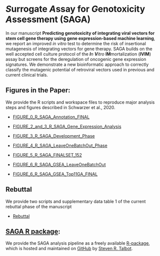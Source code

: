 # *S*urrogate *A*ssay for *G*enotoxicity *A*ssessment (SAGA)

In our manuscript **Predicting genotoxicity of integrating viral vectors for stem cell gene therapy using gene expression-based machine learning**, we report an improved *in vitro* test to determine the risk of insertional mutagenesis of integrating vectors for gene therapy. SAGA builds on the well accepted cell culture protocol of the **_I_**_n_ **_V_**_itro_ **IM**mortalization (**IVIM**) assay but screens for the deregulation of oncogenic gene expression signatures. We demonstrate a new bioinformatic approach to correctly classify the mutagenic potential of retroviral vectors used in previous and current clinical trials.

## Figures in the  Paper:
We provide the R scripts and workspace files to reproduce major analysis steps and figures described in Schwarzer et al., 2020.

* [FIGURE_0_R_SAGA_Annotation_FINAL](./Paper/FIGURE_0_R_SAGA_Annotation_FINAL)

* [FIGURE_2_and_3_R_SAGA_Gene_Expression_Analysis](./Paper/FIGURE_2_and_3_R_SAGA_Gene_Expression_Analysis)

* [FIGURE_3_R_SAGA_Development_Phase](./Paper/FIGURE_3_R_SAGA_Development_Phase)

* [FIGURE_4_R_SAGA_LeaveOneBatchOut_Phase](./Paper/FIGURE_4_R_SAGA_LeaveOneBatchOut_Phase)

* [FIGURE_5_R_SAGA_FINALSET_152](./Paper/FIGURE_5_R_SAGA_FINALSET_152)

* [FIGURE_6_R_SAGA_GSEA_LeaveOneBatchOut](./Paper/FIGURE_6_R_SAGA_GSEA_LeaveOneBatchOut)

* [FIGURE_6_R_SAGA_GSEA_Top11GA_FINAL](./Paper/FIGURE_6_R_SAGA_GSEA_Top11GA_FINAL)

## Rebuttal
We provide two scripts and supplementary data table 1 of the current rebuttal phase of the manuscript

* [Rebuttal](./Paper/Rebuttal)

## [SAGA R package](https://talbotsr.com/saga_package/index.html):
We provide the SAGA analysis pipeline as a freely available [R-package](https://github.com/mytalbot/saga_package), which is hosted and maintained on [GitHub](https://github.com/) by [Steven R. Talbot](https://github.com/mytalbot).
